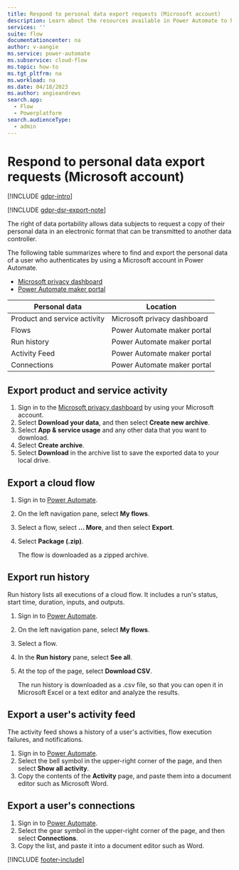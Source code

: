 ```yaml
---
title: Respond to personal data export requests (Microsoft account)
description: Learn about the resources available in Power Automate to help you meet your obligations to export customers' personal data under various privacy laws and regulations for users who authenticate using a Microsoft account.
services: ''
suite: flow
documentationcenter: na
author: v-aangie
ms.service: power-automate
ms.subservice: cloud-flow
ms.topic: how-to
ms.tgt_pltfrm: na
ms.workload: na
ms.date: 04/18/2023
ms.author: angieandrews
search.app: 
  - Flow
  - Powerplatform
search.audienceType: 
  - admin
---
```


# Respond to personal data export requests (Microsoft account)

[!INCLUDE [gdpr-intro](~/../shared-content/shared/privacy-includes/gdpr-intro.md)]

[!INCLUDE [gdpr-dsr-export-note](~/../shared-content/shared/privacy-includes/gdpr-dsr-export-note.md)]

The right of data portability allows data subjects to request a copy of their personal data in an electronic format that can be transmitted to another data controller.

The following table summarizes where to find and export the personal data of a user who authenticates by using a Microsoft account in Power Automate.

- [Microsoft privacy dashboard](https://account.microsoft.com/privacy/)
- [Power Automate maker portal](https://flow.microsoft.com/)

| Personal data | Location |
|---|---|
| Product and service activity | Microsoft privacy dashboard |
| Flows | Power Automate maker portal |
| Run history | Power Automate maker portal |
| Activity Feed | Power Automate maker portal |
| Connections | Power Automate maker portal |

## Export product and service activity

1. Sign in to the [Microsoft privacy dashboard](https://account.microsoft.com/privacy/) by using your Microsoft account.
1. Select **Download your data**, and then select **Create new archive**.
1. Select **App & service usage** and any other data that you want to download.
1. Select **Create archive**.
1. Select **Download** in the archive list to save the exported data to your local drive.

## Export a cloud flow

1. Sign in to [Power Automate](https://flow.microsoft.com/).
1. On the left navigation pane, select **My flows**.
1. Select a flow, select **&hellip; More**, and then select **Export**.
1. Select **Package (.zip)**.

    The flow is downloaded as a zipped archive.

## Export run history

Run history lists all executions of a cloud flow. It includes a run's status, start time, duration, inputs, and outputs.

1. Sign in to [Power Automate](https://flow.microsoft.com/).
1. On the left navigation pane, select **My flows**.
1. Select a flow.
1. In the **Run history** pane, select **See all**.
1. At the top of the page, select **Download CSV**.

    The run history is downloaded as a .csv file, so that you can open it in Microsoft Excel or a text editor and analyze the results.

## Export a user's activity feed

The activity feed shows a history of a user's activities, flow execution failures, and notifications.

1. Sign in to [Power Automate](https://flow.microsoft.com/).
1. Select the bell symbol in the upper-right corner of the page, and then select **Show all activity**.
1. Copy the contents of the **Activity** page, and paste them into a document editor such as Microsoft Word.

## Export a user's connections

1. Sign in to [Power Automate](https://flow.microsoft.com/).
1. Select the gear symbol in the upper-right corner of the page, and then select **Connections**.
1. Copy the list, and paste it into a document editor such as Word.

[!INCLUDE [footer-include](includes/footer-banner.md)]
